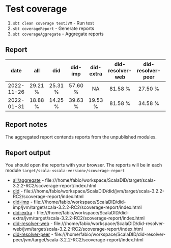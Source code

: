 # Test coverage

1. `sbt clean coverage testJVM` - Run test
2. `sbt coverageReport` - Generate reports
3. `sbt coverageAggregate` - Aggregate reports

## Report 

|   date   |  all  |  did  |did-imp|did-extra|did-resolver-web|did-resolver-peer|multiformats|
|:--------:|:-----:|:-----:|:-----:|:-------:|:--------------:|:---------------:|:----------:|
|2022-11-26|29.21 %|25.31 %|57.60 %|    NA   |     81.58 %    |     27.50 %     |     NA
|2022-01-31|18.88 %|14.25 %|39.63 %| 19.53 % |     81.58 %    |     34.58 %     |   85.77 %


## Report notes

The aggregated report contends reports from the unpublished modules.

## Report output

You should open the reports with your browser. The reports will be in each module `target/scala-<scala-version>/scoverage-report`
- [all/aggregate](/target/scala-3.2.2-RC2/scoverage-report/index.html) - file:///home/fabio/workspace/ScalaDID/target/scala-3.2.2-RC2/scoverage-report/index.html
- [did](/did/jvm/target/scala-3.2.2-RC2/scoverage-report/index.html) - file:///home/fabio/workspace/ScalaDID/did/jvm/target/scala-3.2.2-RC2/scoverage-report/index.html
- [did-imp](did-imp/jvm/target/scala-3.2.2-RC2/scoverage-report/index.html) - file:///home/fabio/workspace/ScalaDID/did-imp/jvm/target/scala-3.2.2-RC2/scoverage-report/index.html
- [did-extra](did-extra/jvm/target/scala-3.2.2-RC2/scoverage-report/index.html) - file:///home/fabio/workspace/ScalaDID/did-extra/jvm/target/scala-3.2.2-RC2/scoverage-report/index.html
- [did-resolver-web](did-resolver-web/jvm/target/scala-3.2.2-RC2/scoverage-report/index.html) - file:///home/fabio/workspace/ScalaDID/did-resolver-web/jvm/target/scala-3.2.2-RC2/scoverage-report/index.html
- [did-resolver-peer](did-resolver-peer/jvm/target/scala-3.2.2-RC2/scoverage-report/index.html) - file:///home/fabio/workspace/ScalaDID/did-resolver-peer/jvm/target/scala-3.2.2-RC2/scoverage-report/index.html